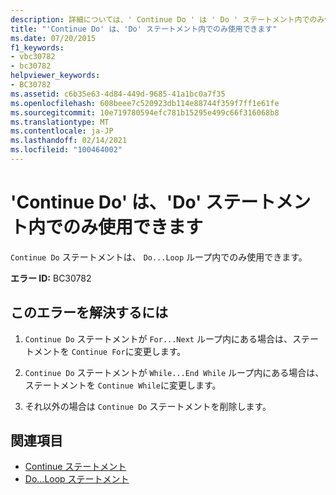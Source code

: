 ```yaml
---
description: 詳細については、' Continue Do ' は ' Do ' ステートメント内でのみ使用できます
title: "'Continue Do' は、'Do' ステートメント内でのみ使用できます"
ms.date: 07/20/2015
f1_keywords:
- vbc30782
- bc30782
helpviewer_keywords:
- BC30782
ms.assetid: c6b35e63-4d84-449d-9685-41a1bc0a7f35
ms.openlocfilehash: 608beee7c520923db114e88744f359f7ff1e61fe
ms.sourcegitcommit: 10e719780594efc781b15295e499c66f316068b8
ms.translationtype: MT
ms.contentlocale: ja-JP
ms.lasthandoff: 02/14/2021
ms.locfileid: "100464002"
---
```

# <a name="continue-do-can-only-appear-inside-a-do-statement"></a>'Continue Do' は、'Do' ステートメント内でのみ使用できます

`Continue Do` ステートメントは、 `Do...Loop` ループ内でのみ使用できます。  
  
 **エラー ID:** BC30782  
  
## <a name="to-correct-this-error"></a>このエラーを解決するには  
  
1. `Continue Do` ステートメントが `For...Next` ループ内にある場合は、ステートメントを `Continue For`に変更します。  
  
2. `Continue Do` ステートメントが `While...End While` ループ内にある場合は、ステートメントを `Continue While`に変更します。  
  
3. それ以外の場合は `Continue Do` ステートメントを削除します。  
  
## <a name="see-also"></a>関連項目

- [Continue ステートメント](../language-reference/statements/continue-statement.md)
- [Do...Loop ステートメント](../language-reference/statements/do-loop-statement.md)
